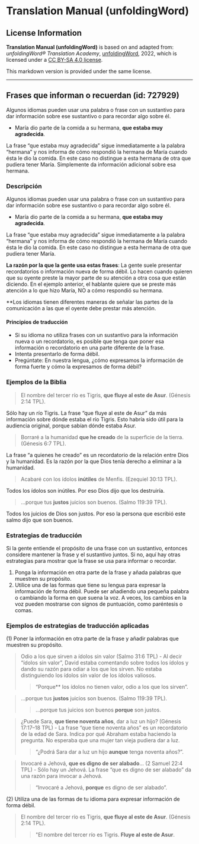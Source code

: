 # Translation Manual (unfoldingWord)

## License Information

**Translation Manual (unfoldingWord)** is based on and adapted from: _unfoldingWord® Translation Academy_, [unfoldingWord](https://unfoldingword.org/utw), 2022, which is licensed under a [CC BY-SA 4.0 license](https://creativecommons.org/licenses/by-sa/4.0/legalcode.en).

This markdown version is provided under the same license.



--------------------------------

## Frases que informan o recuerdan (id: 727929)

Algunos idiomas pueden usar una palabra o frase con un sustantivo para dar información sobre ese sustantivo o para recordar algo sobre él.

* María dio parte de la comida a su hermana, **que estaba muy agradecida**.

La frase “que estaba muy agradecida” sigue inmediatamente a la palabra “hermana” y nos informa de cómo respondió la hermana de María cuando ésta le dio la comida. En este caso no distingue a esta hermana de otra que pudiera tener María. Simplemente da información adicional sobre esa hermana.

### Descripción

Algunos idiomas pueden usar una palabra o frase con un sustantivo para dar información sobre ese sustantivo o para recordar algo sobre él.

* María dio parte de la comida a su hermana, **que estaba muy agradecida**.

La frase “que estaba muy agradecida” sigue inmediatamente a la palabra “hermana” y nos informa de cómo respondió la hermana de María cuando ésta le dio la comida. En este caso no distingue a esta hermana de otra que pudiera tener María.

**La razón por la que la gente usa estas frases**: La gente suele presentar recordatorios o información nueva de forma débil. Lo hacen cuando quieren que su oyente preste la mayor parte de su atención a otra cosa que están diciendo. En el ejemplo anterior, el hablante quiere que se preste más atención a lo que hizo María, NO a cómo respondió su hermana.

\*\*Los idiomas tienen diferentes maneras de señalar las partes de la comunicación a las que el oyente debe prestar más atención.

#### Principios de traducción

* Si su idioma no utiliza frases con un sustantivo para la información nueva o un recordatorio, es posible que tenga que poner esa información o recordatorio en una parte diferente de la frase.
* Intenta presentarlo de forma débil.
* Pregúntate: En nuestra lengua, ¿cómo expresamos la información de forma fuerte y cómo la expresamos de forma débil?

### Ejemplos de la Biblia

> El nombre del tercer río es Tigris, **que fluye al este de Asur**. (Génesis 2:14 TPL).

Sólo hay un río Tigris. La frase “que fluye al este de Asur” da más información sobre dónde estaba el río Tigris. Esto habría sido útil para la audiencia original, porque sabían dónde estaba Asur.

> Borraré a la humanidad **que he creado** de la superficie de la tierra. (Génesis 6:7 TPL).

La frase “a quienes he creado” es un recordatorio de la relación entre Dios y la humanidad. Es la razón por la que Dios tenía derecho a eliminar a la humanidad.

> Acabaré con los ídolos **inútiles** de Menfis. (Ezequiel 30:13 TPL).

Todos los ídolos son inútiles. Por eso Dios dijo que los destruiría.

> ...porque tus **justos** juicios son buenos. (Salmo 119:39 TPL).

Todos los juicios de Dios son justos. Por eso la persona que escribió este salmo dijo que son buenos.

### Estrategias de traducción

Si la gente entiende el propósito de una frase con un sustantivo, entonces considere mantener la frase y el sustantivo juntos. Si no, aquí hay otras estrategias para mostrar que la frase se usa para informar o recordar.

1. Ponga la información en otra parte de la frase y añada palabras que muestren su propósito.
2. Utilice una de las formas que tiene su lengua para expresar la información de forma débil. Puede ser añadiendo una pequeña palabra o cambiando la forma en que suena la voz. A veces, los cambios en la voz pueden mostrarse con signos de puntuación, como paréntesis o comas.

### Ejemplos de estrategias de traducción aplicadas

(1\) Poner la información en otra parte de la frase y añadir palabras que muestren su propósito.

> Odio a los que sirven a ídolos sin valor (Salmo 31:6 TPL) \- Al decir “ídolos sin valor”, David estaba comentando sobre todos los ídolos y dando su razón para odiar a los que los sirven. No estaba distinguiendo los ídolos sin valor de los ídolos valiosos.
> 
> 
> > “Porque\*\* los ídolos no tienen valor, odio a los que los sirven”.

> ...porque tus **justos** juicios son buenos. (Salmo 119:39 TPL).
> 
> 
> > ...porque tus juicios son buenos **porque** son justos.

> ¿Puede Sara, **que tiene noventa años**, dar a luz un hijo? (Génesis 17:17–18 TPL) \- La frase “que tiene noventa años” es un recordatorio de la edad de Sara. Indica por qué Abraham estaba haciendo la pregunta. No esperaba que una mujer tan vieja pudiera dar a luz.
> 
> 
> > “¿Podrá Sara dar a luz un hijo **aunque** tenga noventa años?”.

> Invocaré a Jehová, **que es digno de ser alabado**... (2 Samuel 22:4 TPL) \- Sólo hay un Jehová. La frase “que es digno de ser alabado” da una razón para invocar a Jehová.
> 
> 
> > “Invocaré a Jehová, **porque** es digno de ser alabado”.

(2\) Utiliza una de las formas de tu idioma para expresar información de forma débil.

> El nombre del tercer río es Tigris, **que fluye al este de Asur**. (Génesis 2:14 TPL).
> 
> 
> > "El nombre del tercer río es Tigris. **Fluye al este de Asur**.


